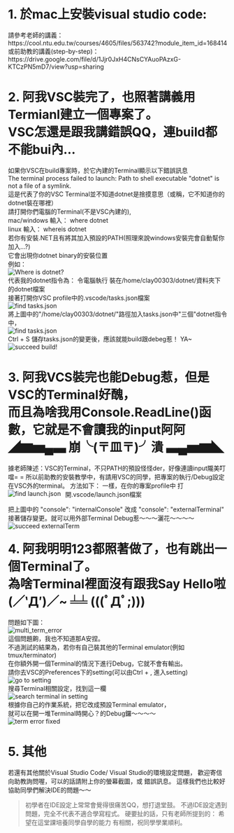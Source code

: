 
<h1>
   1. 於mac上安裝visual studio code:
</h1>
<p>
   請參考老師的講義：</br>
   https://cool.ntu.edu.tw/courses/4605/files/563742?module_item_id=168414</br>
   或前助教的講義(step-by-step)：</br>
   https://drive.google.com/file/d/1Jjr0JxH4CNsCYAuoPAzxG-KTCzPN5mD7/view?usp=sharing</br>
</p>
<h1>
   2. 阿我VSC裝完了，也照著講義用Termianl建立一個專案了。</br>
   VSC怎還是跟我講錯誤QQ，連build都不能bui內...
</h1>
<p>   
   如果你VSC在build專案時，於它內建的Terminal顯示以下錯誤訊息</br>
   The terminal process failed to launch: Path to shell executable "dotnet" is not a file of a symlink.</br>
   這是代表了你的VSC Terminal並不知道dotnet是捨摸意思（或稱，它不知道你的dotnet裝在哪裡）</br>
   請打開你們電腦的Terminal(不是VSC內建的),</br>
   mac/windows 輸入： where dotnet</br>
   linux 輸入： whereis dotnet</br>
   若你有安裝.NET且有將其加入預設的PATH(照理來說windows安裝完會自動幫你加入...?)</br>
   它會出現你dotnet binary的安裝位置</br>
   例如：</br>
   <img src="https://github.com/giginepuran/ntu_EE3031_TA_course_data/blob/main/pic/week1/whereis_dotnet.png"
     alt="Where is dotnet?"
     style="float: left; margin-right: 10px;" /> </br>
   代表我的dotnet指令為： 令電腦執行 裝在/home/clay00303/dotnet/資料夾下 的dotnet檔案</br>
   接著打開你VSC profile中的.vscode/tasks.json檔案 </br>
   <img src="https://imgur.com/L5fxhXW.jpg"
     alt="find tasks.json"
     style="float: left; margin-right: 10px;" /> </br>
   將上圖中的"/home/clay00303/dotnet/"路徑加入tasks.json中"三個"dotnet指令中，</br>
   <img src="https://imgur.com/FRH68kI.jpg"
     alt="find tasks.json"
     style="float: left; margin-right: 10px;" /> </br>
   Ctrl + S 儲存tasks.json的變更後，應該就能build跟debeg惹！ YA~</br>
   <img src="https://imgur.com/HvjlK8N.jpg"
     alt="succeed build!"
     style="float: left; margin-right: 10px;" /> </br>
</p>    
<h1>
   3. 阿我VCS裝完也能Debug惹，但是VSC的Terminal好醜，</br>
   而且為啥我用Console.ReadLine()函數，它就是不會讀我的input阿阿</br>
   ◢▆▅▄▃ 崩╰(〒皿〒)╯潰 ▃▄▅▆◣
</h1>
<p>
   據老師陳述：VSC的Terminal，不只PATH的預設怪怪der，好像連讀input隴美叮噹= =
   所以前助教的安裝教學中，有請用VSC的同學，把專案的執行/Debug設定在VSC外的terminal。
   方法如下：
   一樣，在你的專案profile中 打開.vscode/launch.json檔案
   <img src="https://imgur.com/FUYsmaK.jpg"
     alt="find launch.json"
     style="float: left; margin-right: 10px;" /> </br>
     
   把上圖中的
   "console": "internalConsole" 
   改成
   "console": "externalTerminal"  
   接著儲存變更。就可以用外部Terminal Debug惹～～～灑花～～～～
   <img src="https://imgur.com/7OuhCK9.jpg"
     alt="succeed externalTerm"
     style="float: left; margin-right: 10px;" /> </br>
</p>   
<h1>
4. 阿我明明123都照著做了，也有跳出一個Terminal了。</br>
   為啥Terminal裡面沒有跟我Say Hello啦</br>
   (／‵Д′)／~ ╧╧ (((ﾟДﾟ;)))</br>
</h1>
   問題如下圖： </br>
   <img src="https://imgur.com/BUIGHVA.jpg"
     alt="multi_term_error"
     style="float: left; margin-right: 10px;" /> </br>
   這個問題齁，我也不知道那A安捏。</br>
   不過測試的結果為，若你有自己裝其他的Terminal emulator(例如 tmux/terminator)</br>
   在你額外開一個Terminal的情況下進行Debug，它就不會有輸出。</br>
   請你去VSC的Preferences下的setting(可以由Ctrl + , 進入setting)</br>
   <img src="https://imgur.com/WCyJAB2.jpg"
     alt="go to setting"
     style="float: left; margin-right: 10px;" /> </br>
   搜尋Terminal相關設定，找到這一欄</br>
   <img src="https://imgur.com/IeSsqiN.jpg"
    alt="search terminal in setting"
    style="float: left; margin-right: 10px;" /> </br>
   根據你自己的作業系統，把它改成預設Terminal emulator，</br>
   就可以在開一堆Terminal時開心？的Debug鑼～～～～</br>
   <img src="https://imgur.com/c58I9H5.jpg"
    alt="term error fixed"
    style="float: left; margin-right: 10px;" /> </br>

<h1>
5. 其他
</h1>
<p>
   若還有其他關於Visual Studio Code/ Visual Studio的環境設定問題，
   歡迎寄信向助教詢問喔，可以的話請附上你的螢幕截圖，或 錯誤訊息。
   這樣我們也比較好協助同學們解決IDE的問題～～
</p>   
  
>   初學者在IDE設定上常常會覺得很痛苦QQ，想打退堂鼓。
>   不過IDE設定遇到問題，完全不代表不適合學寫程式。
>   硬要扯的話，只有老師所提到的：
>   希望在這堂課培養同學自學的能力
   有相關，祝同學學業順利。

   
